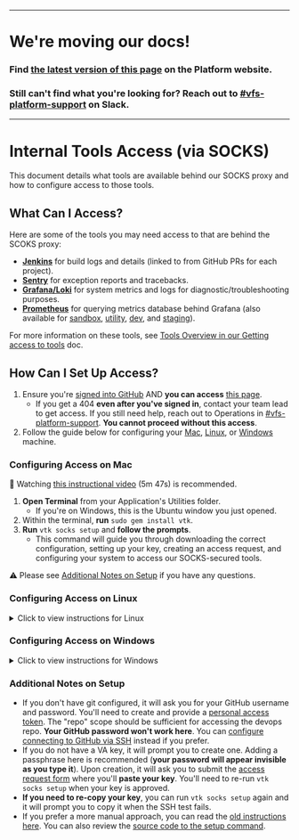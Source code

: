 ----

# We're moving our docs!

### Find [the latest version of this page](https://depo-platform-documentation.scrollhelp.site/getting-started/Internal-tools-access-via-SOCKS-proxy.1821081710.html) on the Platform website.

### Still can't find what you're looking for? Reach out to [#vfs-platform-support](https://dsva.slack.com/channels/vfs-platform-support) on Slack.

----

# Internal Tools Access (via SOCKS)

This document details what tools are available behind our SOCKS proxy and how to configure access to those tools.

## What Can I Access?

Here are some of the tools you may need access to that are behind the SCOKS proxy:

- **[Jenkins](http://jenkins.vfs.va.gov)** for build logs and details (linked to from GitHub PRs for each project).
- **[Sentry](http://sentry.vfs.va.gov)** for exception reports and tracebacks.
- **[Grafana/Loki](http://grafana.vfs.va.gov)** for system metrics and logs for diagnostic/troubleshooting purposes.
- **[Prometheus](http://prometheus-prod.vfs.va.gov:9090/prometheus/graph)** for querying metrics database behind Grafana (also available for [sandbox](http://prometheus-sandbox.vfs.va.gov:9090/prometheus/graph), [utility](http://prometheus-utility.vfs.va.gov:9090/prometheus/graph), [dev](http://prometheus-dev.vfs.va.gov:9090/prometheus/graph), and [staging](http://prometheus-staging.vfs.va.gov:9090/prometheus/graph)).

For more information on these tools, see [Tools Overview in our Getting access to tools](../working-with-vsp/orientation/request-access-to-tools.md#tools-overview) doc.

## How Can I Set Up Access?

1. Ensure you're [signed into GitHub](https://github.com/login) AND **you can access** [this page](https://github.com/department-of-veterans-affairs/devops).
   - If you get a 404 **even after you've signed in**, contact your team lead to get access. If you still need help, reach out to Operations in [#vfs-platform-support](https://dsva.slack.com/archives/CBU0KDSB1). **You cannot proceed without this access**.
1. Follow the guide below for configuring your [Mac](#configuring-access-on-mac), [Linux](#configuring-access-on-linux), or [Windows](#configuring-access-on-windows) machine.

### Configuring Access on Mac

:cinema: Watching [this instructional video](https://youtu.be/OnBhO3FVTTg) (5m 47s) is recommended.

1. **Open Terminal** from your Application's Utilities folder.
   - If you're on Windows, this is the Ubuntu window you just opened.
1. Within the terminal, **run** `sudo gem install vtk`.
1. **Run** `vtk socks setup` and **follow the prompts**.
   - This command will guide you through downloading the correct configuration, setting up your key, creating an access request, and configuring your system to access our SOCKS-secured tools.

:warning: Please see [Additional Notes on Setup](#additional-notes-on-setup) if you have any questions.

### Configuring Access on Linux
<details>
  <summary>Click to view instructions for Linux</summary>

:cinema: Watching [this instructional video](https://youtu.be/OnBhO3FVTTg) (5m 47s) is recommended. There's a Ubuntu demo at the end of the video.

1. **Install ruby** by running `sudo apt update && sudo apt install ruby`.
   - If you already have a version of ruby installed, you can skip this step.
1. Follow the instructions on [Configuring Access on Mac](#configuring-access-on-mac).
</details>

### Configuring Access on Windows

<details>
  <summary>Click to view instructions for Windows</summary>

:cinema: Watching [this instructional video](https://youtu.be/K30i5hcNcRQ) (4m 45s) is recommended.

1. **Enable WSL** and reboot.
   1. In Windows Search, search "**features**" and open "**Turn Windows features on or off**".
   1. Enable "**Windows Subsystem for Linux**" and click "**OK**". It will ask you to **reboot**.
1. **Install** and **open Ubuntu**.
   1. In Windows Search, search "**store**" and open "**Microsoft Store**".
   1. In Microsoft Store, search "**Ubuntu**" and click "**Ubuntu 20.04 LTS**".
   1. Click the "**Install**" or "**Get**" button.
      - You do not need to login if prompted. It may take a moment for the download to begin.
   1. Once the download is finished, in Windows Search, **search and open "Ubuntu"**.
      - On first open, it will ask you to **create a user/password**.
1. Follow the instructions on [Configuring Access on Linux](#configuring-access-on-linux).
</details>

### Additional Notes on Setup

- If you don't have git configured, it will ask you for your GitHub username and password. You'll need to create and provide a [personal access token](https://docs.github.com/en/github/authenticating-to-github/keeping-your-account-and-data-secure/creating-a-personal-access-token). The "repo" scope should be sufficient for accessing the devops repo. **Your GitHub password won't work here**. You can [configure connecting to GitHub via SSH](https://docs.github.com/en/github/authenticating-to-github/connecting-to-github-with-ssh) instead if you prefer.
- If you do not have a VA key, it will prompt you to create one. Adding a passphrase here is recommended (**your password will appear invisible as you type it**). Upon creation, it will ask you to submit the [access request form](https://github.com/department-of-veterans-affairs/va.gov-team/issues/new?assignees=&labels=external-request%2C+operations%2C+ops-access-request&template=Environment-Access-Request-Template.md&title=Access+for+%5Bindividual%5D) where you'll **paste your key**. You'll need to re-run `vtk socks setup` when your key is approved.
- **If you need to re-copy your key**, you can run `vtk socks setup` again and it will prompt you to copy it when the SSH test fails.
- If you prefer a more manual approach, you can read the [old instructions here](internal-tools-old.md). You can also review the [source code to the setup command](https://github.com/department-of-veterans-affairs/vtk/blob/master/lib/vtk/commands/socks/setup.rb#L34-L43).
